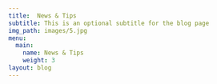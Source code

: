 ```yaml
---
title:  News & Tips
subtitle: This is an optional subtitle for the blog page
img_path: images/5.jpg
menu:
  main:
    name: News & Tips
    weight: 3
layout: blog
---
```


